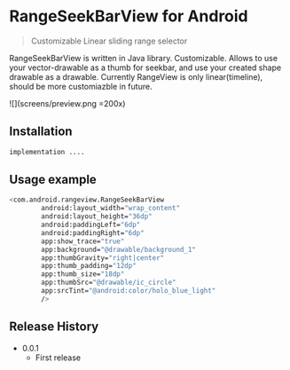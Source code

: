 # RangeSeekBarView for Android
> Customizable Linear sliding range selector


RangeSeekBarView is written in Java library. Customizable. Allows to use your vector-drawable as a thumb for seekbar, and use
your created shape drawable as a drawable. Currently RangeView is only linear(timeline), should be more customiazble in future.

![](screens/preview.png =200x)

## Installation

```sh
implementation ....
```

## Usage example

```sh
<com.android.rangeview.RangeSeekBarView
        android:layout_width="wrap_content"
        android:layout_height="36dp"
        android:paddingLeft="6dp"
        android:paddingRight="6dp"
        app:show_trace="true"
        app:background="@drawable/background_1"
        app:thumbGravity="right|center"
        app:thumb_padding="12dp"
        app:thumb_size="18dp"
        app:thumbSrc="@drawable/ic_circle"
        app:srcTint="@android:color/holo_blue_light"
        />
```

## Release History

* 0.0.1
    * First release

<!---
## Contributing

1. Fork it (<https://github.com/yourname/yourproject/fork>)
2. Create your feature branch (`git checkout -b feature/fooBar`)
3. Commit your changes (`git commit -am 'Add some fooBar'`)
4. Push to the branch (`git push origin feature/fooBar`)
5. Create a new Pull Request

<!-- Markdown link & img dfn's -->
[npm-image]: https://img.shields.io/npm/v/datadog-metrics.svg?style=flat-square
[npm-url]: https://npmjs.org/package/datadog-metrics
[npm-downloads]: https://img.shields.io/npm/dm/datadog-metrics.svg?style=flat-square
[travis-image]: https://img.shields.io/travis/dbader/node-datadog-metrics/master.svg?style=flat-square
[travis-url]: https://travis-ci.org/dbader/node-datadog-metrics
[wiki]: https://github.com/yourname/yourproject/wiki

